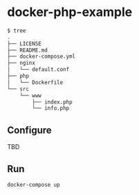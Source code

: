 # docker-php-example

```sh
$ tree
.
├── LICENSE
├── README.md
├── docker-compose.yml
├── nginx
│   └── default.conf
├── php
│   └── Dockerfile
└── src
    └── www
        ├── index.php
        └── info.php
```

## Configure

TBD

## Run

```sh
docker-compose up
```
